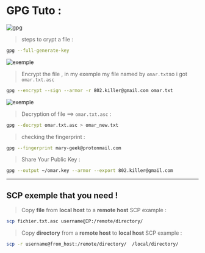 # GPG Tuto :

![gpg](https://wiki.trezor.io/images/Gnupg_logo.svg.png)

> steps to crypt a file : 
```bash
gpg --full-generate-key 
```
![exemple](https://i.ibb.co/ZWCCtw1/full-gen.png)
> Encrypt the file , in my exemple my file named by `omar.txt`so i got `omar.txt.asc`
```bash
gpg --encrypt --sign --armor -r 802.killer@gmail.com omar.txt 
```
![exemple](https://i.ibb.co/x5cMFv1/asc-file.png)

> Decryption of file ==> `omar.txt.asc` :

```bash
gpg --decrypt omar.txt.asc > omar_new.txt
```
>  checking the fingerprint : 
```bash
gpg --fingerprint mary-geek@protonmail.com
```

> Share Your Public Key : 
```bash
gpg --output ~/omar.key --armor --export 802.killer@gmail.com
```

<hr>

## SCP exemple that you need ! 
> Copy __file__ from __local host__ to a __remote host__ SCP example :
```bash
scp fichier.txt.asc username@IP:/remote/directory/
```
> Copy __directory__ from a __remote host__ to __local host__ SCP example :
```bash
scp -r username@from_host:/remote/directory/  /local/directory/
```
